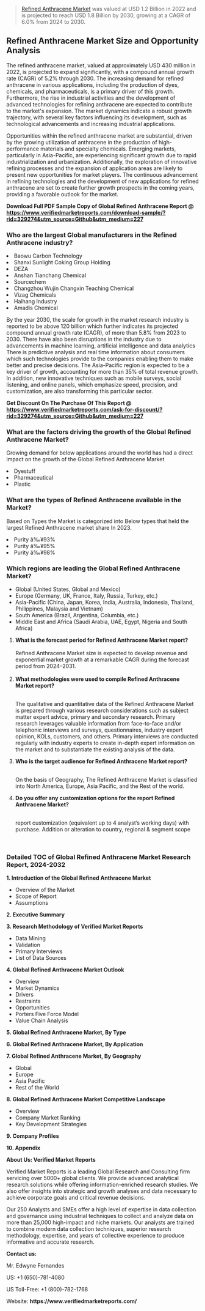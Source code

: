 <blockquote><p><p><a href="https://www.verifiedmarketreports.com/download-sample/?rid=329274&utm_source=Github&utm_medium=227" target="_blank">Refined Anthracene Market</a> was valued at USD 1.2 Billion in 2022 and is projected to reach USD 1.8 Billion by 2030, growing at a CAGR of 6.0% from 2024 to 2030.</p></blockquote><p><h2>Refined Anthracene Market Size and Opportunity Analysis</h2><p>The refined anthracene market, valued at approximately USD 430 million in 2022, is projected to expand significantly, with a compound annual growth rate (CAGR) of 5.2% through 2030. The increasing demand for refined anthracene in various applications, including the production of dyes, chemicals, and pharmaceuticals, is a primary driver of this growth. Furthermore, the rise in industrial activities and the development of advanced technologies for refining anthracene are expected to contribute to the market's expansion. The market dynamics indicate a robust growth trajectory, with several key factors influencing its development, such as technological advancements and increasing industrial applications.</p><p>Opportunities within the refined anthracene market are substantial, driven by the growing utilization of anthracene in the production of high-performance materials and specialty chemicals. Emerging markets, particularly in Asia-Pacific, are experiencing significant growth due to rapid industrialization and urbanization. Additionally, the exploration of innovative refining processes and the expansion of application areas are likely to present new opportunities for market players. The continuous advancement in refining technologies and the development of new applications for refined anthracene are set to create further growth prospects in the coming years, providing a favorable outlook for the market.</p></p><p class=""><strong>Download Full PDF Sample Copy of Global Refined Anthracene Report @ <a href="https://www.verifiedmarketreports.com/download-sample/?rid=329274&amp;utm_source=Github&amp;utm_medium=227" target="_blank">https://www.verifiedmarketreports.com/download-sample/?rid=329274&amp;utm_source=Github&amp;utm_medium=227</a></strong></p><h3 id="" class="">Who are the largest Global manufacturers in the Refined Anthracene industry?</h3><p><li>Baowu Carbon Technology</li><li> Shanxi Sunlight Coking Group Holding</li><li> DEZA</li><li> Anshan Tianchang Chemical</li><li> Sourcechem</li><li> Changzhou Wujin Changxin Teaching Chemical</li><li> Vizag Chemicals</li><li> Haihang Industry</li><li> Amadis Chemical</li></p><div class=""><div class="" dir="" data-message-author-role="" data-message-id="" data-message-model-slug=""><div class=""><div class=""><div class=""><div class="" dir="" data-message-author-role="" data-message-id="" data-message-model-slug=""><div class=""><div class=""><p>By the year 2030, the scale for growth in the market research industry is reported to be above 120 billion which further indicates its projected compound annual growth rate (CAGR), of more than 5.8% from 2023 to 2030. There have also been disruptions in the industry due to advancements in machine learning, artificial intelligence and data analytics There is predictive analysis and real time information about consumers which such technologies provide to the companies enabling them to make better and precise decisions. The Asia-Pacific region is expected to be a key driver of growth, accounting for more than 35% of total revenue growth. In addition, new innovative techniques such as mobile surveys, social listening, and online panels, which emphasize speed, precision, and customization, are also transforming this particular sector.</p><p><strong>Get Discount On The Purchase Of This Report @&nbsp; <a href="https://www.verifiedmarketreports.com/ask-for-discount/?rid=329274&amp;utm_source=Github&amp;utm_medium=227" target="_blank">https://www.verifiedmarketreports.com/ask-for-discount/?rid=329274&amp;utm_source=Github&amp;utm_medium=227</a></strong></p></div></div></div></div></div></div></div></div><h3 id="" class="">What are the factors driving the growth of the Global Refined Anthracene Market?</h3><p id="" class="">Growing demand for below applications around the world has had a direct impact on the growth of the Global Refined Anthracene Market</p><p id="" class=""><li>Dyestuff</li><li> Pharmaceutical</li><li> Plastic</li></p><h3 id="" class="">What are the types of Refined Anthracene available in the Market?</h3><p id="" class="">Based on Types the Market is categorized into Below types that held the largest Refined Anthracene market share In 2023.</p><p id="" class=""><li>Purity â‰¥93%</li><li> Purity â‰¥95%</li><li> Purity â‰¥98%</li></p><h3 id="" class="">Which regions are leading the Global Refined Anthracene Market?</h3><ul><li>Global (United States, Global and Mexico)</li><li>Europe (Germany, UK, France, Italy, Russia, Turkey, etc.)</li><li>Asia-Pacific (China, Japan, Korea, India, Australia, Indonesia, Thailand, Philippines, Malaysia and Vietnam)</li><li>South America (Brazil, Argentina, Columbia, etc.)</li><li>Middle East and Africa (Saudi Arabia, UAE, Egypt, Nigeria and South Africa)</li></ul><p><ol><li><strong>What is the forecast period for Refined Anthracene Market report?<br /></strong><br /><span data-sheets-root="1" data-sheets-value="{&quot;1&quot;:2,&quot;2&quot;:&quot;XXXX size is expected to develop revenue and exponential market growth at a remarkable CAGR during the forecast period from 2024&ndash;2030.&quot;}" data-sheets-userformat="{&quot;2&quot;:12674,&quot;4&quot;:{&quot;1&quot;:2,&quot;2&quot;:16776960},&quot;10&quot;:2,&quot;11&quot;:0,&quot;15&quot;:&quot;Arial&quot;,&quot;16&quot;:12}">Refined Anthracene Market size is expected to develop revenue and exponential market growth at a remarkable CAGR during the forecast period from 2024&ndash;2031.</span><br /><br /></li><li><strong>What methodologies were used to compile Refined Anthracene Market report?<br /><br /></strong><p>The qualitative and quantitative data of the&nbsp;Refined Anthracene Market is prepared through various research considerations such as subject matter expert advice, primary and secondary research. Primary research leverages valuable information from face-to-face and/or telephonic interviews and surveys, questionnaires, industry expert opinion, KOLs, customers, and others. Primary interviews are conducted regularly with industry experts to create in-depth expert information on the market and to substantiate the existing analysis of the data.&nbsp;</p></li><li><strong>Who is the target audience for Refined Anthracene Market report?<br /><br /></strong><p>On the basis of Geography, The&nbsp;Refined Anthracene Market is classified into North America, Europe, Asia Pacific, and the Rest of the world.</p></li><li><strong>Do you offer any customization options for the report Refined Anthracene Market?<br /><br /></strong><p>report customization (equivalent up to 4 analyst&rsquo;s working days) with purchase. Addition or alteration to country, regional &amp; segment scope</p><p>&nbsp;</p></li></ol></p><h3 id="" class="">Detailed TOC of Global Refined Anthracene Market Research Report, 2024-2032</h3><p id="" class=""><strong>1. Introduction of the Global Refined Anthracene Market</strong></p><ul><li>Overview of the Market</li><li>Scope of Report</li><li>Assumptions</li></ul><p id="" class=""><strong>2. Executive Summary</strong></p><p id="" class=""><strong>3. Research Methodology of&nbsp;Verified Market Reports</strong></p><ul><li>Data Mining</li><li>Validation</li><li>Primary Interviews</li><li>List of Data Sources</li></ul><p id="" class=""><strong>4. Global Refined Anthracene Market Outlook</strong></p><ul><li>Overview</li><li>Market Dynamics</li><li>Drivers</li><li>Restraints</li><li>Opportunities</li><li>Porters Five Force Model</li><li>Value Chain Analysis</li></ul><p id="" class=""><strong>5. Global Refined Anthracene Market, By&nbsp;Type</strong></p><p id="" class=""><strong>6. Global Refined Anthracene Market, By Application</strong></p><p id="" class=""><strong>7. Global Refined Anthracene Market, By Geography</strong></p><ul><li>Global</li><li>Europe</li><li>Asia Pacific</li><li>Rest of the World</li></ul><p id="" class=""><strong>8. Global Refined Anthracene Market Competitive Landscape</strong></p><ul><li>Overview</li><li>Company Market Ranking</li><li>Key Development Strategies</li></ul><p id="" class=""><strong>9. Company Profiles</strong></p><p id="" class=""><strong>10. Appendix</strong></p><p id="" class=""><strong>About Us: Verified Market Reports</strong></p><p id="" class="">Verified Market Reports is a leading Global Research and Consulting firm servicing over 5000+ global clients. We provide advanced analytical research solutions while offering information-enriched research studies. We also offer insights into strategic and growth analyses and data necessary to achieve corporate goals and critical revenue decisions.</p><p id="" class="">Our 250 Analysts and SMEs offer a high level of expertise in data collection and governance using industrial techniques to collect and analyze data on more than 25,000 high-impact and niche markets. Our analysts are trained to combine modern data collection techniques, superior research methodology, expertise, and years of collective experience to produce informative and accurate research.</p><p id="" class=""><strong>Contact us:</strong></p><p id="" class="">Mr. Edwyne Fernandes</p><p id="" class="">US: +1 (650)-781-4080</p><p id="" class="">US Toll-Free: +1 (800)-782-1768</p><p id="" class="">Website: <a target="" data-test-app-aware-link=""><strong>https://www.verifiedmarketreports.com/</strong></a></p>
